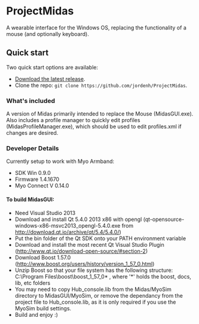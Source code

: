 # ProjectMidas

A wearable interface for the Windows OS, replacing the functionality of a mouse (and optionally keyboard).

## Quick start

Two quick start options are available:

- [Download the latest release](https://github.com/jordenh/ProjectMidas/MidasInstall.zip).
- Clone the repo: `git clone https://github.com/jordenh/ProjectMidas`.

### What's included

A version of Midas primarily intended to replace the Mouse (MidasGUI.exe). Also includes a profile manager to quickly edit profiles (MidasProfileManager.exe), which should be used to edit profiles.xml if changes are desired.

### Developer Details

Currently setup to work with Myo Armband:
- SDK Win 0.9.0
- Firmware 1.4.1670
- Myo Connect V 0.14.0

#### To build MidasGUI:

- Need Visual Studio 2013
- Download and install Qt 5.4.0 2013 x86 with opengl (qt-opensource-windows-x86-msvc2013_opengl-5.4.0.exe from http://download.qt.io/archive/qt/5.4/5.4.0/)
- Put the bin folder of the Qt SDK onto your PATH environment variable
- Download and install the most recent Qt Visual Studio Plugin (http://www.qt.io/download-open-source/#section-2)
- Download Boost 1.57.0 (http://www.boost.org/users/history/version_1_57_0.html)
- Unzip Boost so that your file system has the following structure: C:\Program Files\boost\boost_1_57_0* , where '*' holds the boost, docs, lib, etc folders
- You may need to copy Hub_console.lib from the Midas/MyoSim directory to MidasGUI/MyoSim, or remove the dependancy from the project file to Hub_console.lib, as it is only required if you use the MyoSim build settings.
- Build and enjoy :)
